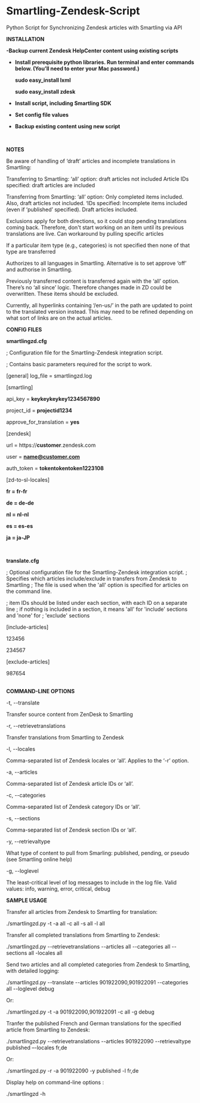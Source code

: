# Smartling-Zendesk-Script
Python Script for Synchronizing Zendesk articles with Smartling via API

<b>INSTALLATION

-Backup current Zendesk HelpCenter content using existing scripts

- Install prerequisite python libraries. Run terminal and enter commands below. (You’ll need to enter your Mac password.)

     sudo easy_install lxml

     sudo easy_install zdesk

- Install script, including Smartling SDK

- Set config file values

- Backup existing content using new script</b>

<br/>

<b>NOTES</b>

Be aware of handling of ‘draft’ articles and incomplete translations in Smartling:

Transferring to Smartling:
‘all’ option: draft articles not included
Article IDs specified: draft articles are included

Transferring from Smartling:
‘all’ option: Only completed items included. Also, draft articles not included.
‘IDs specified: Incomplete items included (even if ‘published’ specified). Draft articles included.


Exclusions apply for both directions, so it could stop pending translations coming back. Therefore, don't start working on an item until its previous translations are live. Can workaround by pulling specific articles

If a particular item type (e.g., categories) is not specified then none of that type are transferred

Authorizes to all languages in Smartling. Alternative is to set approve ‘off’ and authorise in Smartling.

Previously transferred content is transferred again with the ‘all’ option. There’s no ‘all since’ logic. Therefore changes made in ZD could be overwritten. These items should be excluded.

Currently, all hyperlinks containing ‘/en-us/’ in the path are updated to point to the translated version instead. This may need to be refined depending on what sort of links are on the actual articles.

<p>

<b>CONFIG FILES</b>

<b>smartlingzd.cfg</b>

; Configuration file for the Smartling-Zendesk integration script.

; Contains basic parameters required for the script to work.

[general]
log_file = smartlingzd.log

[smartling]

api_key = <b>keykeykeykey1234567890</b>

project_id = <b>projectid1234</b>

approve_for_translation = <b>yes</b>


[zendesk]

url = https://<b>customer</b>.zendesk.com

user = <b>name@customer.com</b>

auth_token = <b>tokentokentoken1223108</b>

[zd-to-sl-locales]

<b>fr = fr-fr

de = de-de

nl = nl-nl

es = es-es

ja = ja-JP</b>

<br/>

<b>translate.cfg</b>

; Optional configuration file for the Smartling-Zendesk integration script.
; Specifies which articles include/exclude in transfers from Zendesk to Smartling
; The file is used when the 'all' option is specified for articles on the command line. 

; item IDs should be listed under each section, with each ID on a separate line
; if nothing is included in a section, it means 'all' for 'include' sections and 'none' for 
; 'exclude' sections

[include-articles]

123456

234567


[exclude-articles]

987654

<br/>
<b>COMMAND-LINE OPTIONS</b>

-t, --translate             

Transfer source content from ZenDesk to Smartling

-r, --retrievetranslations  

Transfer translations from Smartling to Zendesk

-l, --locales               

Comma-separated list of Zendesk locales or ‘all’. Applies to the ‘-r’ option.

-a, --articles              

Comma-separated list of Zendesk article IDs or ‘all’. 

-c, --categories            

Comma-separated list of Zendesk category IDs or ‘all’. 

-s, --sections              

Comma-separated list of Zendesk section IDs or ‘all’. 

-y, --retrievaltype         

What type of content to pull from Smarling: published, pending, or pseudo (see Smartling online help)

-g, --loglevel              

The least-critical level of log messages to include in the log file. Valid values: info, warning, error, critical, debug


<b>SAMPLE USAGE</b>

Transfer all articles from Zendesk to Smartling for translation:

./smartlingzd.py -t -a all -c all -s all -l all

Transfer all completed translations from Smartling to Zendesk:

./smartlingzd.py --retrievetranslations --articles all --categories all --sections all -locales all

Send two articles and all completed categories from Zendesk to Smartling, with detailed logging:

./smartlingzd.py --translate --articles 901922090,901922091 --categories all --loglevel debug

Or:

./smartlingzd.py -t -a 901922090,901922091 -c all -g debug

Tranfer the published French and German translations for the specified article from Smartling to Zendesk:

 ./smartlingzd.py --retrievetranslations --articles 901922090 --retrievaltype published –-locales fr,de
 
Or:

./smartlingzd.py -r -a 901922090 -y published -l fr,de

 Display help on command-line options :

./smartlingzd -h
